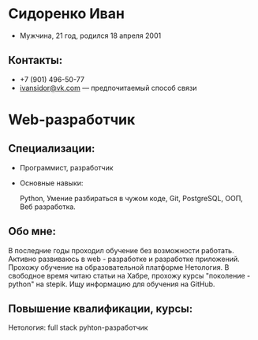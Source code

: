 # Сидоренко Иван
  - Мужчина, 21 год, родился 18 апреля 2001
## Контакты:
 - +7 (901) 496-50-77
 - ivansidor@vk.com — предпочитаемый способ связи
# Web-разработчик
## Специализации:
 - Программист, разработчик
 - Основные навыки:
  
      Python, Умение разбираться в чужом коде, Git, PostgreSQL, ООП, Веб разработка.

## Обо мне:
 В последние годы проходил обучение без возможности работать.
 Активно развиваюсь в web - разработке и разработке приложений.
 Прохожу обучение на образовательной платформе Нетология. В свободное время читаю статьи на Хабре, прохожу курсы "поколение - python" на stepik. Ищу информацию для обучения на GitHub.
## Повышение квалификации, курсы:
 Нетология:
 full stack pyhton-разработчик
   
  